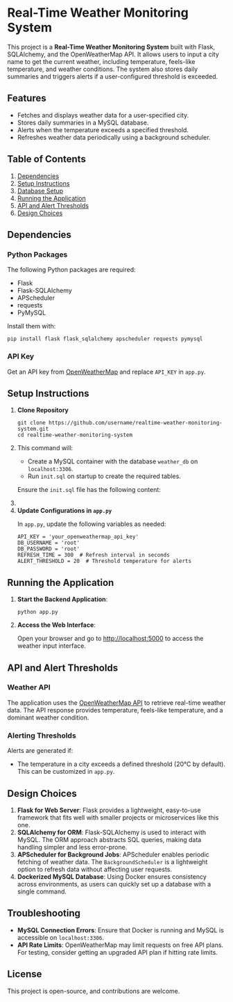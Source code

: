 <!DOCTYPE html>
<html lang="en">
<head>
    <meta charset="UTF-8">
    <meta name="viewport" content="width=device-width, initial-scale=1.0">
</head>
<body>

<h1>Real-Time Weather Monitoring System</h1>

<p>
    This project is a <strong>Real-Time Weather Monitoring System</strong> built with Flask, SQLAlchemy, and the OpenWeatherMap API.
    It allows users to input a city name to get the current weather, including temperature, feels-like temperature, and weather conditions.
    The system also stores daily summaries and triggers alerts if a user-configured threshold is exceeded.
</p>

<h2>Features</h2>
<ul>
    <li>Fetches and displays weather data for a user-specified city.</li>
    <li>Stores daily summaries in a MySQL database.</li>
    <li>Alerts when the temperature exceeds a specified threshold.</li>
    <li>Refreshes weather data periodically using a background scheduler.</li>
</ul>

<h2>Table of Contents</h2>
<ol>
    <li><a href="#dependencies">Dependencies</a></li>
    <li><a href="#setup-instructions">Setup Instructions</a></li>
    <li><a href="#database-setup">Database Setup</a></li>
    <li><a href="#running-the-application">Running the Application</a></li>
    <li><a href="#api-and-alert-thresholds">API and Alert Thresholds</a></li>
    <li><a href="#design-choices">Design Choices</a></li>
</ol>

<h2 id="dependencies">Dependencies</h2>

<h3>Python Packages</h3>
<p>The following Python packages are required:</p>
<ul>
    <li>Flask</li>
    <li>Flask-SQLAlchemy</li>
    <li>APScheduler</li>
    <li>requests</li>
    <li>PyMySQL</li>
</ul>
<p>Install them with:</p>
<pre><code>pip install flask flask_sqlalchemy apscheduler requests pymysql</code></pre>

<h3>API Key</h3>
<p>Get an API key from <a href="https://home.openweathermap.org/users/sign_up">OpenWeatherMap</a> and replace <code>API_KEY</code> in <code>app.py</code>.</p>

<h2 id="setup-instructions">Setup Instructions</h2>

<ol>
    <li><strong>Clone Repository</strong>
        <pre><code>git clone https://github.com/username/realtime-weather-monitoring-system.git
cd realtime-weather-monitoring-system</code></pre>
    </li>
    <li>
        <p>This command will:</p>
        <ul>
            <li>Create a MySQL container with the database <code>weather_db</code> on <code>localhost:3306</code>.</li>
            <li>Run <code>init.sql</code> on startup to create the required tables.</li>
        </ul>
        <p>Ensure the <code>init.sql</code> file has the following content:</p>
        <li>
    <li><strong>Update Configurations in <code>app.py</code></strong>
        <p>In <code>app.py</code>, update the following variables as needed:</p>
        <pre><code>API_KEY = 'your_openweathermap_api_key'
DB_USERNAME = 'root'
DB_PASSWORD = 'root'
REFRESH_TIME = 300  # Refresh interval in seconds
ALERT_THRESHOLD = 20  # Threshold temperature for alerts</code></pre>
    </li>
</ol>

<h2 id="running-the-application">Running the Application</h2>

<ol>
    <li><strong>Start the Backend Application</strong>:
        <pre><code>python app.py</code></pre>
    </li>
    <li><strong>Access the Web Interface</strong>:
        <p>Open your browser and go to <a href="http://localhost:5000">http://localhost:5000</a> to access the weather input interface.</p>
    </li>
</ol>

<h2 id="api-and-alert-thresholds">API and Alert Thresholds</h2>

<h3>Weather API</h3>
<p>
    The application uses the <a href="https://openweathermap.org/api">OpenWeatherMap API</a> to retrieve real-time weather data.
    The API response provides temperature, feels-like temperature, and a dominant weather condition.
</p>

<h3>Alerting Thresholds</h3>
<p>Alerts are generated if:</p>
<ul>
    <li>The temperature in a city exceeds a defined threshold (20°C by default). This can be customized in <code>app.py</code>.</li>
</ul>

<h2 id="design-choices">Design Choices</h2>

<ol>
    <li><strong>Flask for Web Server</strong>: Flask provides a lightweight, easy-to-use framework that fits well with smaller projects or microservices like this one.</li>
    <li><strong>SQLAlchemy for ORM</strong>: Flask-SQLAlchemy is used to interact with MySQL. The ORM approach abstracts SQL queries, making data handling simpler and less error-prone.</li>
    <li><strong>APScheduler for Background Jobs</strong>: APScheduler enables periodic fetching of weather data. The <code>BackgroundScheduler</code> is a lightweight option to refresh data without affecting user requests.</li>
    <li><strong>Dockerized MySQL Database</strong>: Using Docker ensures consistency across environments, as users can quickly set up a database with a single command.</li>
</ol>

<h2>Troubleshooting</h2>
<ul>
    <li><strong>MySQL Connection Errors</strong>: Ensure that Docker is running and MySQL is accessible on <code>localhost:3306</code>.</li>
    <li><strong>API Rate Limits</strong>: OpenWeatherMap may limit requests on free API plans. For testing, consider getting an upgraded API plan if hitting rate limits.</li>
</ul>

<h2>License</h2>
<p>This project is open-source, and contributions are welcome.</p>

</body>
</html>

